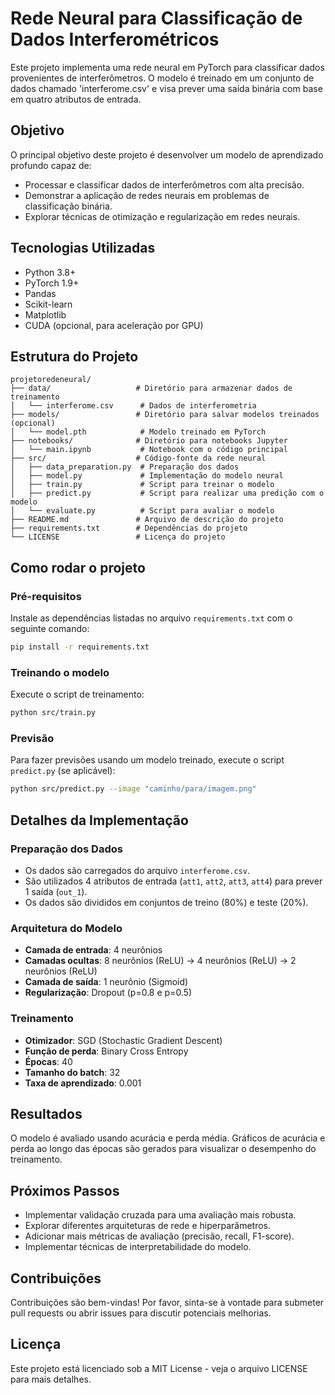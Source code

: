 
# Rede Neural para Classificação de Dados Interferométricos

Este projeto implementa uma rede neural em PyTorch para classificar dados provenientes de interferômetros. O modelo é treinado em um conjunto de dados chamado 'interferome.csv' e visa prever uma saída binária com base em quatro atributos de entrada.

## Objetivo

O principal objetivo deste projeto é desenvolver um modelo de aprendizado profundo capaz de:
- Processar e classificar dados de interferômetros com alta precisão.
- Demonstrar a aplicação de redes neurais em problemas de classificação binária.
- Explorar técnicas de otimização e regularização em redes neurais.

## Tecnologias Utilizadas
- Python 3.8+
- PyTorch 1.9+
- Pandas
- Scikit-learn
- Matplotlib
- CUDA (opcional, para aceleração por GPU)

## Estrutura do Projeto

```
projetoredeneural/
├── data/                   # Diretório para armazenar dados de treinamento
│   └── interferome.csv      # Dados de interferometria
├── models/                 # Diretório para salvar modelos treinados (opcional)
│   └── model.pth            # Modelo treinado em PyTorch
├── notebooks/              # Diretório para notebooks Jupyter
│   └── main.ipynb           # Notebook com o código principal
├── src/                    # Código-fonte da rede neural
│   ├── data_preparation.py  # Preparação dos dados
│   ├── model.py             # Implementação do modelo neural
│   ├── train.py             # Script para treinar o modelo
│   ├── predict.py           # Script para realizar uma predição com o modelo
│   └── evaluate.py          # Script para avaliar o modelo
├── README.md               # Arquivo de descrição do projeto
├── requirements.txt        # Dependências do projeto
└── LICENSE                 # Licença do projeto
```

## Como rodar o projeto

### Pré-requisitos
Instale as dependências listadas no arquivo `requirements.txt` com o seguinte comando:

```bash
pip install -r requirements.txt
```

### Treinando o modelo
Execute o script de treinamento:

```bash
python src/train.py
```

### Previsão
Para fazer previsões usando um modelo treinado, execute o script `predict.py` (se aplicável):

```bash
python src/predict.py --image "caminho/para/imagem.png"
```

## Detalhes da Implementação

### Preparação dos Dados
- Os dados são carregados do arquivo `interferome.csv`.
- São utilizados 4 atributos de entrada (`att1`, `att2`, `att3`, `att4`) para prever 1 saída (`out_1`).
- Os dados são divididos em conjuntos de treino (80%) e teste (20%).

### Arquitetura do Modelo
- **Camada de entrada**: 4 neurônios
- **Camadas ocultas**: 8 neurônios (ReLU) -> 4 neurônios (ReLU) -> 2 neurônios (ReLU)
- **Camada de saída**: 1 neurônio (Sigmoid)
- **Regularização**: Dropout (p=0.8 e p=0.5)

### Treinamento
- **Otimizador**: SGD (Stochastic Gradient Descent)
- **Função de perda**: Binary Cross Entropy
- **Épocas**: 40
- **Tamanho do batch**: 32
- **Taxa de aprendizado**: 0.001

## Resultados

O modelo é avaliado usando acurácia e perda média. Gráficos de acurácia e perda ao longo das épocas são gerados para visualizar o desempenho do treinamento.

## Próximos Passos
- Implementar validação cruzada para uma avaliação mais robusta.
- Explorar diferentes arquiteturas de rede e hiperparâmetros.
- Adicionar mais métricas de avaliação (precisão, recall, F1-score).
- Implementar técnicas de interpretabilidade do modelo.

## Contribuições

Contribuições são bem-vindas! Por favor, sinta-se à vontade para submeter pull requests ou abrir issues para discutir potenciais melhorias.

## Licença

Este projeto está licenciado sob a MIT License - veja o arquivo LICENSE para mais detalhes.
